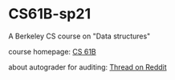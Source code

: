 # CS61B-sp21
A Berkeley CS course on "Data structures"

course homepage: [CS 61B](https://sp21.datastructur.es/)

about autograder for auditing: [Thread on Reddit](https://www.reddit.com/r/berkeley/comments/pihntt/cs61b_gradescope_for_students_that_audit_the/)
